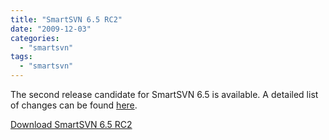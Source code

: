 ```yaml
---
title: "SmartSVN 6.5 RC2"
date: "2009-12-03"
categories: 
  - "smartsvn"
tags: 
  - "smartsvn"
---
```


The second release candidate for SmartSVN 6.5 is available. A detailed list of changes can be found [here](http://www.syntevo.com/smartsvn/changelog-eap.txt).

[Download SmartSVN 6.5 RC2](http://www.syntevo.com/smartsvn/eap.html)
